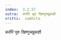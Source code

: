 ```yaml
---
index:  3.2.57
sutra:  कर्तरि भुवः खिष्णुच्खुकज्ञौ
vritti:  samhita 
---
```


कर्तरि भुवः खिष्णुच्खुकज्ञौ

